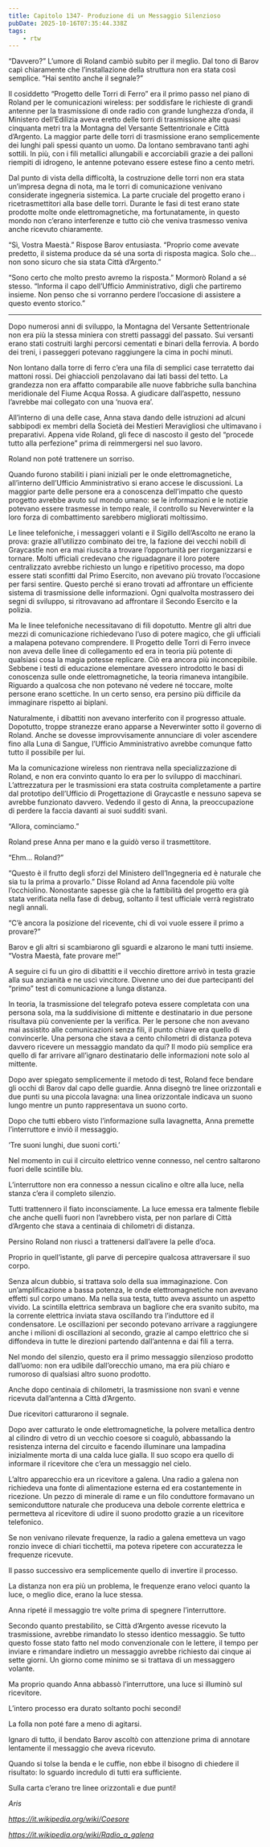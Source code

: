 ```yaml
---
title: Capitolo 1347- Produzione di un Messaggio Silenzioso
pubDate: 2025-10-16T07:35:44.338Z
tags:
    - rtw
---
```



“Davvero?” L’umore di Roland cambiò subito per il meglio. Dal tono di Barov capì chiaramente che l’installazione della struttura non era stata così semplice. “Hai sentito anche il segnale?”


Il cosiddetto “Progetto delle Torri di Ferro” era il primo passo nel piano di Roland per le comunicazioni wireless: per soddisfare le richieste di grandi antenne per la trasmissione di onde radio con grande lunghezza d’onda, il Ministero dell’Edilizia aveva eretto delle torri di trasmissione alte quasi cinquanta metri tra la Montagna del Versante Settentrionale e Città d’Argento. La maggior parte delle torri di trasmissione erano semplicemente dei lunghi pali spessi quanto un uomo. Da lontano sembravano tanti aghi sottili. In più, con i fili metallici allungabili e accorciabili grazie a dei palloni riempiti di idrogeno, le antenne potevano essere estese fino a cento metri.


Dal punto di vista della difficoltà, la costruzione delle torri non era stata un’impresa degna di nota, ma le torri di comunicazione venivano considerate ingegneria sistemica. La parte cruciale del progetto erano i ricetrasmettitori alla base delle torri. Durante le fasi di test erano state prodotte molte onde elettromagnetiche, ma fortunatamente, in questo mondo non c’erano interferenze e tutto ciò che veniva trasmesso veniva anche ricevuto chiaramente.


“Sì, Vostra Maestà.” Rispose Barov entusiasta. “Proprio come avevate predetto, il sistema produce da sé una sorta di risposta magica. Solo che... non sono sicuro che sia stata Città d’Argento.”


“Sono certo che molto presto avremo la risposta.” Mormorò Roland a sé stesso. “Informa il capo dell’Ufficio Amministrativo, digli che partiremo insieme. Non penso che si vorranno perdere l’occasione di assistere a questo evento storico.”


***


Dopo numerosi anni di sviluppo, la Montagna del Versante Settentrionale non era più la stessa miniera con stretti passaggi del passato. Sui versanti erano stati costruiti larghi percorsi cementati e binari della ferrovia. A bordo dei treni, i passeggeri potevano raggiungere la cima in pochi minuti.


Non lontano dalla torre di ferro c’era una fila di semplici case terratetto dai mattoni rossi. Dei ghiaccioli penzolavano dai lati bassi del tetto. La grandezza non era affatto comparabile alle nuove fabbriche sulla banchina meridionale del Fiume Acqua Rossa. A giudicare dall’aspetto, nessuno l’avrebbe mai collegato con una ‘nuova era’.


All’interno di una delle case, Anna stava dando delle istruzioni ad alcuni sabbipodi ex membri della Società dei Mestieri Meravigliosi che ultimavano i preparativi. Appena vide Roland, gli fece di nascosto il gesto del “procede tutto alla perfezione” prima di reimmergersi nel suo lavoro.


Roland non poté trattenere un sorriso.


Quando furono stabiliti i piani iniziali per le onde elettromagnetiche, all’interno dell’Ufficio Amministrativo si erano accese le discussioni. La maggior parte delle persone era a conoscenza dell’impatto che questo progetto avrebbe avuto sul mondo umano: se le informazioni e le notizie potevano essere trasmesse in tempo reale, il controllo su Neverwinter e la loro forza di combattimento sarebbero migliorati moltissimo.


Le linee telefoniche, i messaggeri volanti e il Sigillo dell’Ascolto ne erano la prova: grazie all’utilizzo combinato dei tre, la fazione dei vecchi nobili di Graycastle non era mai riuscita a trovare l’opportunità per riorganizzarsi e tornare. Molti ufficiali credevano che riguadagnare il loro potere centralizzato avrebbe richiesto un lungo e ripetitivo processo, ma dopo essere stati sconfitti dal Primo Esercito, non avevano più trovato l’occasione per farsi sentire. Questo perché si erano trovati ad affrontare un efficiente sistema di trasmissione delle informazioni. Ogni qualvolta mostrassero dei segni di sviluppo, si ritrovavano ad affrontare il Secondo Esercito e la polizia.


Ma le linee telefoniche necessitavano di fili dopotutto. Mentre gli altri due mezzi di comunicazione richiedevano l’uso di potere magico, che gli ufficiali a malapena potevano comprendere. Il Progetto delle Torri di Ferro invece non aveva delle linee di collegamento ed era in teoria più potente di qualsiasi cosa la magia potesse replicare. Ciò era ancora più inconcepibile. Sebbene i testi di educazione elementare avessero introdotto le basi di conoscenza sulle onde elettromagnetiche, la teoria rimaneva intangibile. Riguardo a qualcosa che non potevano né vedere né toccare, molte persone erano scettiche. In un certo senso, era persino più difficile da immaginare rispetto ai biplani.


Naturalmente, i dibattiti non avevano interferito con il progresso attuale. Dopotutto, troppe stranezze erano apparse a Neverwinter sotto il governo di Roland. Anche se dovesse improvvisamente annunciare di voler ascendere fino alla Luna di Sangue, l’Ufficio Amministrativo avrebbe comunque fatto tutto il possibile per lui.


Ma la comunicazione wireless non rientrava nella specializzazione di Roland, e non era convinto quanto lo era per lo sviluppo di macchinari. L’attrezzatura per le trasmissioni era stata costruita completamente a partire dal prototipo dell’Ufficio di Progettazione di Graycastle e nessuno sapeva se avrebbe funzionato davvero. Vedendo il gesto di Anna, la preoccupazione di perdere la faccia davanti ai suoi sudditi svanì.


“Allora, cominciamo.”


Roland prese Anna per mano e la guidò verso il trasmettitore.


“Ehm... Roland?”


“Questo è il frutto degli sforzi del Ministero dell’Ingegneria ed è naturale che sia tu la prima a provarlo.” Disse Roland ad Anna facendole più volte l’occhiolino. Nonostante sapesse già che la fattibilità del progetto era già stata verificata nella fase di debug, soltanto il test ufficiale verrà registrato negli annali.


“C’è ancora la posizione del ricevente, chi di voi vuole essere il primo a provare?”


Barov e gli altri si scambiarono gli sguardi e alzarono le mani tutti insieme. “Vostra Maestà, fate provare me!”


A seguire ci fu un giro di dibattiti e il vecchio direttore arrivò in testa grazie alla sua anzianità e ne uscì vincitore. Divenne uno dei due partecipanti del “primo” test di comunicazione a lunga distanza.


In teoria, la trasmissione del telegrafo poteva essere completata con una persona sola, ma la suddivisione di mittente e destinatario in due persone risultava più conveniente per la verifica. Per le persone che non avevano mai assistito alle comunicazioni senza fili, il punto chiave era quello di convincerle. Una persona che stava a cento chilometri di distanza poteva davvero ricevere un messaggio mandato da qui? Il modo più semplice era quello di far arrivare all’ignaro destinatario delle informazioni note solo al mittente.


Dopo aver spiegato semplicemente il metodo di test, Roland fece bendare gli occhi di Barov dal capo delle guardie. Anna disegnò tre linee orizzontali e due punti su una piccola lavagna: una linea orizzontale indicava un suono lungo mentre un punto rappresentava un suono corto.


Dopo che tutti ebbero visto l’informazione sulla lavagnetta, Anna premette l’interruttore e inviò il messaggio.


‘Tre suoni lunghi, due suoni corti.’


Nel momento in cui il circuito elettrico venne connesso, nel centro saltarono fuori delle scintille blu.


L’interruttore non era connesso a nessun cicalino e oltre alla luce, nella stanza c’era il completo silenzio.


Tutti trattennero il fiato inconsciamente. La luce emessa era talmente flebile che anche quelli fuori non l’avrebbero vista, per non parlare di Città d’Argento che stava a centinaia di chilometri di distanza.


Persino Roland non riuscì a trattenersi dall’avere la pelle d’oca.


Proprio in quell’istante, gli parve di percepire qualcosa attraversare il suo corpo.


Senza alcun dubbio, si trattava solo della sua immaginazione. Con un’amplificazione a bassa potenza, le onde elettromagnetiche non avevano effetti sul corpo umano. Ma nella sua testa, tutto aveva assunto un aspetto vivido. La scintilla elettrica sembrava un bagliore che era svanito subito, ma la corrente elettrica inviata stava oscillando tra l’induttore ed il condensatore. Le oscillazioni per secondo potevano arrivare a raggiungere anche i milioni di oscillazioni al secondo, grazie al campo elettrico che si diffondeva in tutte le direzioni partendo dall’antenna e dai fili a terra.


Nel mondo del silenzio, questo era il primo messaggio silenzioso prodotto dall’uomo: non era udibile dall’orecchio umano, ma era più chiaro e rumoroso di qualsiasi altro suono prodotto.


Anche dopo centinaia di chilometri, la trasmissione non svanì e venne ricevuta dall’antenna a Città d’Argento.


Due ricevitori catturarono il segnale.


Dopo aver catturato le onde elettromagnetiche, la polvere metallica dentro al cilindro di vetro di un vecchio coesore si coagulò, abbassando la resistenza interna del circuito e facendo illuminare una lampadina inizialmente morta di una calda luce gialla. Il suo scopo era quello di informare il ricevitore che c’era un messaggio nel cielo.


L’altro apparecchio era un ricevitore a galena. Una radio a galena non richiedeva una fonte di alimentazione esterna ed era costantemente in ricezione. Un pezzo di minerale di rame e un filo conduttore formavano un semiconduttore naturale che produceva una debole corrente elettrica e permetteva al ricevitore di udire il suono prodotto grazie a un ricevitore telefonico.


Se non venivano rilevate frequenze, la radio a galena emetteva un vago ronzio invece di chiari ticchettii, ma poteva ripetere con accuratezza le frequenze ricevute.


Il passo successivo era semplicemente quello di invertire il processo.


La distanza non era più un problema, le frequenze erano veloci quanto la luce, o meglio dice, erano la luce stessa.


Anna ripeté il messaggio tre volte prima di spegnere l’interruttore.


Secondo quanto prestabilito, se Città d’Argento avesse ricevuto la trasmissione, avrebbe rimandato lo stesso identico messaggio. Se tutto questo fosse stato fatto nel modo convenzionale con le lettere, il tempo per inviare e rimandare indietro un messaggio avrebbe richiesto dai cinque ai sette giorni. Un giorno come minimo se si trattava di un messaggero volante.


Ma proprio quando Anna abbassò l’interruttore, una luce si illuminò sul ricevitore.


L’intero processo era durato soltanto pochi secondi!


La folla non poté fare a meno di agitarsi.


Ignaro di tutto, il bendato Barov ascoltò con attenzione prima di annotare lentamente il messaggio che aveva ricevuto.


Quando si tolse la benda e le cuffie, non ebbe il bisogno di chiedere il risultato: lo sguardo incredulo di tutti era sufficiente.


Sulla carta c’erano tre linee orizzontali e due punti!






<em>Aris</em>


<em> </em>


<a href="https://it.wikipedia.org/wiki/Coesore"><em>https://it.wikipedia.org/wiki/Coesore</em></a>


<a href="https://it.wikipedia.org/wiki/Radio_a_galena"><em>https://it.wikipedia.org/wiki/Radio_a_galena</em></a>


<em> </em>
                                


                                



